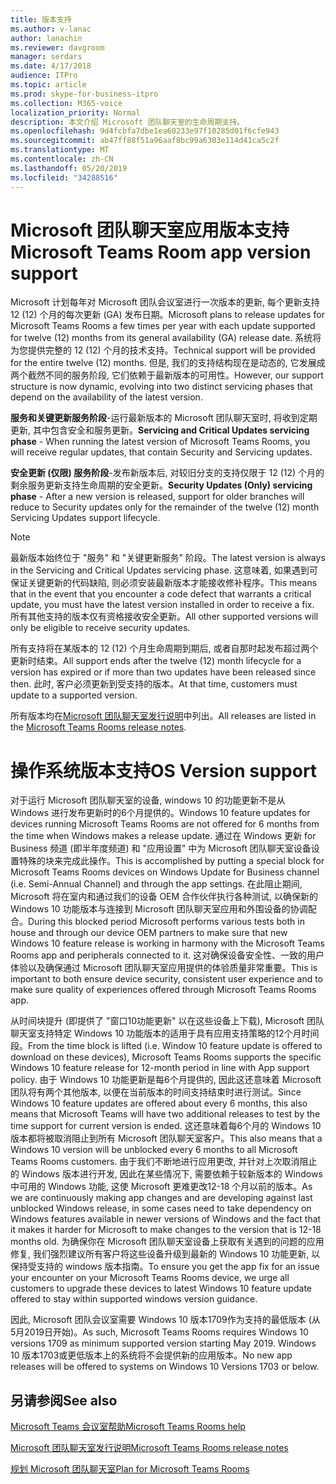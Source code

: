 ```yaml
---
title: 版本支持
ms.author: v-lanac
author: lanachin
ms.reviewer: davgroom
manager: serdars
ms.date: 4/17/2018
audience: ITPro
ms.topic: article
ms.prod: skype-for-business-itpro
ms.collection: M365-voice
localization_priority: Normal
description: 本文介绍 Microsoft 团队聊天室的生命周期支持。
ms.openlocfilehash: 9d4fcbfa7dbe1ea60233e97f10285d01f6cfe943
ms.sourcegitcommit: ab47ff88f51a96aaf8bc99a6303e114d41ca5c2f
ms.translationtype: MT
ms.contentlocale: zh-CN
ms.lasthandoff: 05/20/2019
ms.locfileid: "34288516"
---
```

# <a name="microsoft-teams-room-app-version-support"></a><span data-ttu-id="388db-103">Microsoft 团队聊天室应用版本支持</span><span class="sxs-lookup"><span data-stu-id="388db-103">Microsoft Teams Room app version support</span></span>
 
<span data-ttu-id="388db-104">Microsoft 计划每年对 Microsoft 团队会议室进行一次版本的更新, 每个更新支持 12 (12) 个月的每次更新 (GA) 发布日期。</span><span class="sxs-lookup"><span data-stu-id="388db-104">Microsoft plans to release updates for Microsoft Teams Rooms a few times per year with each update supported for twelve (12) months from its general availability (GA) release date.</span></span> <span data-ttu-id="388db-105">系统将为您提供完整的 12 (12) 个月的技术支持。</span><span class="sxs-lookup"><span data-stu-id="388db-105">Technical support will be provided for the entire twelve (12) months.</span></span> <span data-ttu-id="388db-106">但是, 我们的支持结构现在是动态的, 它发展成两个截然不同的服务阶段, 它们依赖于最新版本的可用性。</span><span class="sxs-lookup"><span data-stu-id="388db-106">However, our support structure is now dynamic, evolving into two distinct servicing phases that depend on the availability of the latest version.</span></span>

<span data-ttu-id="388db-107">**服务和关键更新服务阶段**\-运行最新版本的 Microsoft 团队聊天室时, 将收到定期更新, 其中包含安全和服务更新。</span><span class="sxs-lookup"><span data-stu-id="388db-107">**Servicing and Critical Updates servicing phase** \- When running the latest version of Microsoft Teams Rooms, you will receive regular updates, that contain Security and Servicing updates.</span></span>

<span data-ttu-id="388db-108">**安全更新 (仅限) 服务阶段**\-发布新版本后, 对较旧分支的支持仅限于 12 (12) 个月的剩余服务更新支持生命周期的安全更新。</span><span class="sxs-lookup"><span data-stu-id="388db-108">**Security Updates (Only) servicing phase** \- After a new  version is released, support for older branches will reduce to Security updates only for the remainder of the twelve (12) month Servicing Updates support lifecycle.</span></span>

> [!NOTE]
> <span data-ttu-id="388db-109">最新版本始终位于 "服务" 和 "关键更新服务" 阶段。</span><span class="sxs-lookup"><span data-stu-id="388db-109">The latest version is always in the Servicing and Critical Updates servicing phase.</span></span> <span data-ttu-id="388db-110">这意味着, 如果遇到可保证关键更新的代码缺陷, 则必须安装最新版本才能接收修补程序。</span><span class="sxs-lookup"><span data-stu-id="388db-110">This means that in the event that you encounter a code defect that warrants a critical update, you must have the latest version installed in order to receive a fix.</span></span> <span data-ttu-id="388db-111">所有其他支持的版本仅有资格接收安全更新。</span><span class="sxs-lookup"><span data-stu-id="388db-111">All other supported  versions will only be eligible to receive security updates.</span></span>

<span data-ttu-id="388db-112">所有支持将在某版本的 12 (12) 个月生命周期到期后, 或者自那时起发布超过两个更新时结束。</span><span class="sxs-lookup"><span data-stu-id="388db-112">All support ends after the twelve (12) month lifecycle for a version has expired or if more than two updates have been released since then.</span></span> <span data-ttu-id="388db-113">此时, 客户必须更新到受支持的版本。</span><span class="sxs-lookup"><span data-stu-id="388db-113">At that time, customers must update to a supported  version.</span></span>

<span data-ttu-id="388db-114">所有版本均在[Microsoft 团队聊天室发行说明](srs2-release-note.md)中列出。</span><span class="sxs-lookup"><span data-stu-id="388db-114">All releases are listed in the [Microsoft Teams Rooms release notes](srs2-release-note.md).</span></span>

# <a name="os-version-support"></a><span data-ttu-id="388db-115">操作系统版本支持</span><span class="sxs-lookup"><span data-stu-id="388db-115">OS Version support</span></span>
<span data-ttu-id="388db-116">对于运行 Microsoft 团队聊天室的设备, windows 10 的功能更新不是从 Windows 进行发布更新时的6个月提供的。</span><span class="sxs-lookup"><span data-stu-id="388db-116">Windows 10 feature updates for devices running Microsoft Teams Rooms are not offered for 6 months from the time when Windows makes a release update.</span></span> <span data-ttu-id="388db-117">通过在 Windows 更新 for Business 频道 (即半年度频道) 和 "应用设置" 中为 Microsoft 团队聊天室设备设置特殊的块来完成此操作。</span><span class="sxs-lookup"><span data-stu-id="388db-117">This is accomplished by putting a special block for Microsoft Teams Rooms devices on Windows Update for Business channel (i.e. Semi-Annual Channel) and through the app settings.</span></span> <span data-ttu-id="388db-118">在此阻止期间, Microsoft 将在室内和通过我们的设备 OEM 合作伙伴执行各种测试, 以确保新的 Windows 10 功能版本与连接到 Microsoft 团队聊天室应用和外围设备的协调配合。</span><span class="sxs-lookup"><span data-stu-id="388db-118">During this blocked period Microsoft performs various tests both in house and through our device OEM partners to make sure that new Windows 10 feature release is working in harmony with the Microsoft Teams Rooms app and peripherals connected to it.</span></span> <span data-ttu-id="388db-119">这对确保设备安全性、一致的用户体验以及确保通过 Microsoft 团队聊天室应用提供的体验质量非常重要。</span><span class="sxs-lookup"><span data-stu-id="388db-119">This is important to both ensure device security, consistent user experience and to make sure quality of experiences offered through Microsoft Teams Rooms app.</span></span>   

<span data-ttu-id="388db-120">从时间块提升 (即提供了 "窗口10功能更新" 以在这些设备上下载), Microsoft 团队聊天室支持特定 Windows 10 功能版本的适用于具有应用支持策略的12个月时间段。</span><span class="sxs-lookup"><span data-stu-id="388db-120">From the time block is lifted (i.e. Window 10 feature update is offered to download on these devices), Microsoft Teams Rooms supports the specific Windows 10 feature release for 12-month period in line with App support policy.</span></span> <span data-ttu-id="388db-121">由于 Windows 10 功能更新是每6个月提供的, 因此这还意味着 Microsoft 团队将有两个其他版本, 以便在当前版本的时间支持结束时进行测试。</span><span class="sxs-lookup"><span data-stu-id="388db-121">Since Windows 10 feature updates are offered about every 6 months, this also means that Microsoft Teams will have two additional releases to test by the time support for current version is ended.</span></span> <span data-ttu-id="388db-122">这还意味着每6个月的 Windows 10 版本都将被取消阻止到所有 Microsoft 团队聊天室客户。</span><span class="sxs-lookup"><span data-stu-id="388db-122">This also means that a Windows 10 version will be unblocked every 6 months to all Microsoft Teams Rooms customers.</span></span> <span data-ttu-id="388db-123">由于我们不断地进行应用更改, 并针对上次取消阻止的 Windows 版本进行开发, 因此在某些情况下, 需要依赖于较新版本的 Windows 中可用的 Windows 功能, 这使 Microsoft 更难更改12-18 个月以前的版本。</span><span class="sxs-lookup"><span data-stu-id="388db-123">As we are continuously making app changes and are developing against last unblocked Windows release, in some cases need to take dependency on Windows features available in newer versions of Windows and the fact that it makes it harder for Microsoft to make changes to the version that is 12-18 months old.</span></span> <span data-ttu-id="388db-124">为确保你在 Microsoft 团队聊天室设备上获取有关遇到的问题的应用修复, 我们强烈建议所有客户将这些设备升级到最新的 Windows 10 功能更新, 以保持受支持的 windows 版本指南。</span><span class="sxs-lookup"><span data-stu-id="388db-124">To ensure you get the app fix for an issue your encounter on your Microsoft Teams Rooms device, we urge all customers to upgrade these devices to latest Windows 10 feature update offered to stay within supported windows version guidance.</span></span>

<span data-ttu-id="388db-125">因此, Microsoft 团队会议室需要 Windows 10 版本1709作为支持的最低版本 (从5月2019日开始)。</span><span class="sxs-lookup"><span data-stu-id="388db-125">As such, Microsoft Teams Rooms requires Windows 10 versions 1709 as minimum supported version starting May 2019.</span></span> <span data-ttu-id="388db-126">Windows 10 版本1703或更低版本上的系统将不会提供新的应用版本。</span><span class="sxs-lookup"><span data-stu-id="388db-126">No new app releases will be offered to systems on Windows 10 Versions 1703 or below.</span></span>

<span data-ttu-id="388db-127"><a name="See"> </a></span><span class="sxs-lookup"><span data-stu-id="388db-127"></span></span>  
## <a name="see-also"></a><span data-ttu-id="388db-128">另请参阅</span><span class="sxs-lookup"><span data-stu-id="388db-128">See also</span></span>

[<span data-ttu-id="388db-129">Microsoft Teams 会议室帮助</span><span class="sxs-lookup"><span data-stu-id="388db-129">Microsoft Teams Rooms help</span></span>](https://support.office.com/en-us/article/Skype-Room-Systems-version-2-help-e667f40e-5aab-40c1-bd68-611fe0002ba2)

[<span data-ttu-id="388db-130">Microsoft 团队聊天室发行说明</span><span class="sxs-lookup"><span data-stu-id="388db-130">Microsoft Teams Rooms release notes</span></span>](srs2-release-note.md)

[<span data-ttu-id="388db-131">规划 Microsoft 团队聊天室</span><span class="sxs-lookup"><span data-stu-id="388db-131">Plan for Microsoft Teams Rooms</span></span>](skype-room-systems-v2-0.md)